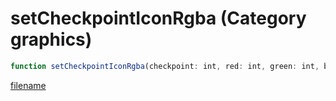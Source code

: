 # setCheckpointIconRgba (Category graphics)

```js
function setCheckpointIconRgba(checkpoint: int, red: int, green: int, blue: int, alpha: int): void
```

[filename](setCheckpointIconRgba_m.md ':include')